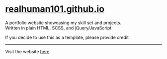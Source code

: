 # [realhuman101.github.io](https://realhuman101.github.io)
A portfolio website showcasing my skill set and projects.  
Written in plain HTML, SCSS, and jQuery/JavaScript  

If you decide to use this as a template, please provide credit
***
Visit the website [here](https://realhuman101.github.io)